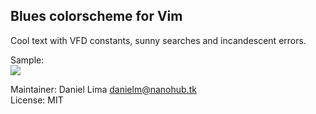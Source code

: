 Blues colorscheme for Vim
--------------------------

Cool text with VFD constants, sunny searches and
incandescent errors.

Sample:  
![](sample.gif)

Maintainer: Daniel Lima <danielm@nanohub.tk>  
License: MIT
